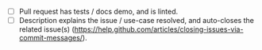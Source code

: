 - [ ] Pull request has tests / docs demo, and is linted.
- [ ] Description explains the issue / use-case resolved, and auto-closes the related issue(s) (https://help.github.com/articles/closing-issues-via-commit-messages/).
